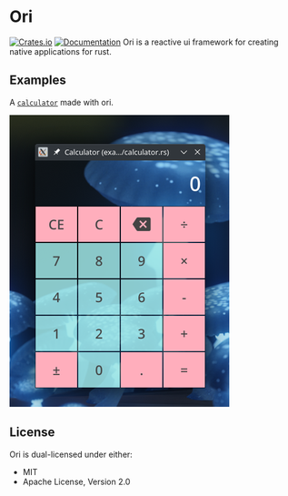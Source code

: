 # Ori
[![Crates.io](https://img.shields.io/crates/v/ori)](https://crates.io/crates/ori)
[![Documentation](https://img.shields.io/docsrs/ori)](https://docs.rs/ori/latest)
Ori is a reactive ui framework for creating native applications for rust.

## Examples
A [`calculator`](examples/calculator.rs) made with ori.

![Calculator image](assets/calculator.png)

## License
Ori is dual-licensed under either:
 - MIT
 - Apache License, Version 2.0

